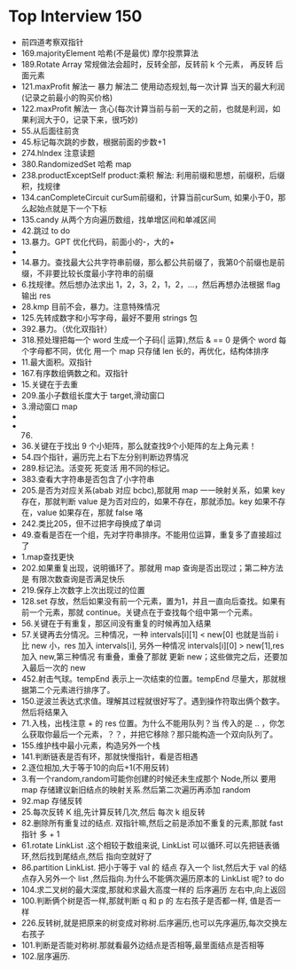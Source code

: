 # Top Interview 150
- 前四道考察双指针
- 169.majorityElement 哈希(不是最优)  摩尔投票算法
- 189.Rotate Array 常规做法会超时，反转全部，反转前 k 个元素， 再反转 后面元素 
- 121.maxProfit  解法一 暴力 解法二 使用动态规划,每一次计算 当天的最大利润(记录之前最小的购买价格)
- 122.maxProfit 解法一 贪心(每次计算当前与前一天的之前，也就是利润，如果利润大于0，记录下来，很巧妙)
- 55.从后面往前贪
- 45.标记每次跳的步数，根据前面的步数+1
- 274.hIndex 注意读题
- 380.RandomizedSet 哈希 map
- 238.productExceptSelf  product:乘积 解法: 利用前缀和思想，前缀积，后缀积，找规律
- 134.canCompleteCircuit curSum前缀和，计算当前curSum, 如果小于0，那么起始点就是下一个下标
- 135.candy 从两个方向遍历数组，找单增区间和单减区间
- 42.跳过 to do
- 13.暴力。GPT 优化代码，前面小的-，大的+
- 
- 14.暴力。查找最大公共字符串前缀，那么都公共前缀了，我第0个前缀也是前缀，不非要比较长度最小字符串的前缀
- 6.找规律。然后想办法求出 1，2，3，2，1，2，...，然后再想办法根据 flag 输出 res
- 28.kmp 目前不会，暴力。注意特殊情况
- 125.先转成数字和小写字母，最好不要用 strings 包
- 392.暴力。（优化双指针）
- 318.预处理把每一个 word 生成一个子码(| 运算),然后 & == 0 是俩个 word 每个字母都不同，优化 用一个 map 只存储 len 长的，再优化，结构体排序
- 11.最大面积。双指针
- 167.有序数组俩数之和。双指针
- 15.关键在于去重
- 209.虽小子数组长度大于 target,滑动窗口
- 3.滑动窗口 map
- 
- 76.
- 36.关键在于找出 9 个小矩阵，那么就查找9个小矩阵的左上角元素！
- 54.四个指针，遍历完上右下左分别判断边界情况
- 289.标记法。活变死 死变活 用不同的标记。
- 383.查看大字符串是否包含了小字符串
- 205.是否为对应关系(abab 对应 bcbc),那就用 map 一一映射关系，如果 key 存在，那就判断 value 是为否对应的，如果不存在，那就添加。key 如果不存在，value 如果存在，那就 false 咯
- 242.类比205，但不过把字母换成了单词
- 49.查看是否在一个组，先对字符串排序。不能用位运算，重复多了直接超过了
- 1.map查找更快
- 202.如果重复出现，说明循环了。那就用 map 查询是否出现过；第二种方法是 有限次数查询是否满足快乐
- 219.保存上次数字上次出现过的位置
- 128.set 存放，然后如果没有前一个元素，置为1，并且一直向后查找。如果有前一个元素，那就 continue。关键点在于查找每个组中第一个元素。
- 56.关键在于有重复，那区间没有重复的时候再加入结果
- 57.关键再去分情况。三种情况，一种 intervals[i][1] < new[0] 也就是当前 i 比 new 小，res 加入 intervals[i], 另外一种情况 intervals[i][0] > new[1],res 加入 new,第三种情况 有重叠，重叠了那就 更新 new；这些做完之后，还要加入最后一次的 new
- 452.射击气球。tempEnd 表示上一次结束的位置。tempEnd 尽量大，那就根据第二个元素进行排序了。
- 150.逆波兰表达式求值。理解其过程就很好写了。遇到操作符取出俩个数字。然后将结果入
- 71.入栈，出栈注意 + 的 res 位置。为什么不能用队列？当 传入的是 ..  ，你怎么获取你最后一个元素，？？，并把它移除？那只能构造一个双向队列了。
- 155.维护栈中最小元素，构造另外一个栈
- 141.判断链表是否有环，那就快慢指针，看是否相遇
- 2.逐位相加,大于等于10的向后+1(不用反转)
- 3.有一个random,random可能你创建的时候还未生成那个 Node,所以 要用 map 存储建议新旧结点的映射关系.然后第二次遍历再添加 random
- 92.map 存储反转
- 25.每次反转 K 组,先计算反转几次,然后 每次 k 组反转
- 82.删除所有重复过的结点. 双指针嘛,然后之前是添加不重复的元素,那就 fast 指针 多 + 1
- 61.rotate LinkList .这个相较于数组来说, LinkList 可以循环.可以先把链表循环,然后找到尾结点,然后 指向空就好了
- 86.partition LinkList. 把小于等于 val 的 结点 存入一个 list,然后大于 val 的结点存入另外一个 list ,然后指向.为什么不能俩次遍历原本的 LinkList 呢? to do
- 104.求二叉树的最大深度,那就和求最大高度一样的 后序遍历 左右中,向上返回
- 100.判断俩个树是否一样,那就判断 q 和 p 的 左右孩子是否都一样, 值是否一样
- 226.反转树,就是把原来的树变成对称树.后序遍历,也可以先序遍历,每次交换左右孩子
- 101.判断是否能对称树.那就看最外边结点是否相等,最里面结点是否相等
- 102.层序遍历.
